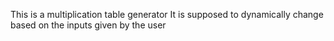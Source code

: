 This is a multiplication table generator
It is supposed to dynamically change based on the inputs given by the user
